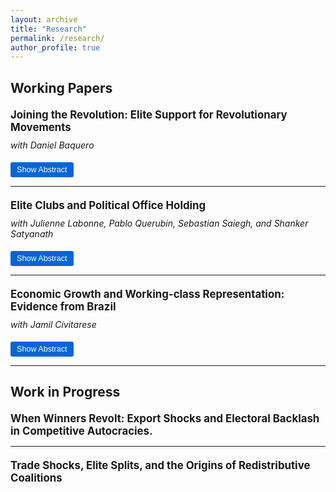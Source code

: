 ```yaml
---
layout: archive
title: "Research"
permalink: /research/
author_profile: true
---
```


<style>
.paper-title {
  font-size: 1.2em;
  font-weight: bold;
  margin-top: 20px;
  margin-bottom: 10px;
}

.abstract-button {
  background-color: #0366d6;
  color: white;
  border: none;
  padding: 5px 10px;
  cursor: pointer;
  border-radius: 3px;
  font-size: 0.9em;
  margin-top: 5px;
}

.abstract-button:hover {
  background-color: #0256c7;
}

.abstract-content {
  display: none;
  margin-top: 10px;
  padding: 15px;
  background-color: inherit; 
  border-left: 4px solid #0366d6;
  border-radius: 3px;
}

.coauthors {
  font-style: italic;
  margin-bottom: 5px;
}
  /* Dark mode fixes for abstracts */
@media (prefers-color-scheme: dark) {
  .paper-title {
    color: #f3f4f6;           /* light text */
  }
  .coauthors {
    color: #cbd5e1;           /* softer light text */
  }
  .abstract-content {
    background-color: #111827; /* dark panel */
    color: #e5e7eb;            /* readable text */
    border-left-color: #60a5fa;
  }
  .abstract-content a {
    color: #93c5fd;           /* link visible on dark */
    text-decoration: underline;
  }
  .abstract-content code {
    background: #1f2937;      /* code blocks readable */
    color: #e5e7eb;
  }
  .abstract-button {
    background-color: #3b82f6; /* brighter button for dark */
    color: #0b1220;
  }
  .abstract-button:hover {
    background-color: #2563eb;
  }
  .abstract-button:focus-visible {
    outline: 2px solid #93c5fd;
    outline-offset: 2px;
  }
}
</style>

<script>
function toggleAbstract(id) {
  var abstract = document.getElementById(id);
  var button = document.getElementById(id + '-button');
  if (abstract.style.display === "none" || abstract.style.display === "") {
    abstract.style.display = "block";
    button.innerHTML = "Hide Abstract";
  } else {
    abstract.style.display = "none";
    button.innerHTML = "Show Abstract";
  }
}
</script>

## Working Papers

<div class="paper-title">Joining the Revolution: Elite Support for Revolutionary Movements</div>
<div class="coauthors">with Daniel Baquero</div>


<button class="abstract-button" id="paper1-abstract-button" onclick="toggleAbstract('paper1-abstract')">Show Abstract</button>
<div id="paper1-abstract" class="abstract-content">
Recent research suggests that politically excluded elites play a crucial role in revolutions and regime transitions. However, little research has been conducted on the factors that lead to the emergence of these elites. We propose that international trade is an important yet understudied cause of the emergence of such elites. In agrarian, commodity-exporting countries, economic integration can be highly lucrative for the incumbent government. However, shifts in international demand for commodities, such as those driven by technological innovations, create opportunities for individuals outside the autocratic coalition—such as landowners in politically marginalized regions—to gain economic power. In this project, we leverage shifts in American imports of agricultural commodities during the Second Industrial Revolution as an exogenous cause of the emergence of anti-regime elites during the Mexican Revolution. Using biographical data on over 5,000 key figures from the Mexican Revolution, we identify and geolocate elite revolutionary leaders. Our analysis shows that the local trade shock intensity is significantly associated with the emergence of elite revolutionary leaders in regions where local elites were politically marginalized. Our study provides causal evidence that trade shocks can create elites who are politically excluded yet economically powerful, highlighting international trade as a critical yet previously overlooked driver of elite-led regime change.
</div>

---

<div class="paper-title">Elite Clubs and Political Office Holding</div>
<div class="coauthors">with Julienne Labonne, Pablo Querubin, Sebastian Saiegh, and Shanker Satyanath</div>

<button class="abstract-button" id="paper2-abstract-button" onclick="toggleAbstract('paper2-abstract')">Show Abstract</button>
<div id="paper2-abstract" class="abstract-content">
An extensive literature argues that social associations facilitate participation in politics. This paper contributes to this literature by studying the effect of elite club membership on political office holding. We argue that elite social clubs broaden members’ social networks, which are critical for gaining political power in highly clientelistic societies. We exploit the founding of the Buenos Aires Jockey Club—the most prominent elite club in Argentina—in 1882 to identify the causal effect of elite club membership on political office holding. Our data—collected from numerous historical sources—allow us to use a robust two-way fixed effects empirical strategy for identification. We find that Jockey Club membership substantially increases the probability of winning a legislative position. We also show that membership in the Jockey Club increases a family’s eigenvector centrality in elite marriage networks. Our paper provides robust causal evidence that elite social club membership substantially increases access to political power.
</div>

---

<div class="paper-title">Economic Growth and Working-class Representation: Evidence from Brazil</div>
<div class="coauthors">with Jamil Civitarese</div>

<button class="abstract-button" id="paper3-abstract-button" onclick="toggleAbstract('paper3-abstract')">Show Abstract</button>
<div id="paper3-abstract" class="abstract-content">
Economic growth is often assumed to broaden political inclusion, yet it can just as easily entrench political inequality. Drawing on a panel that identifies the occupational background of every city-council candidate in Brazil from 2004 to 2020, we show that periods of elite-biased growth erode working-class representation. We show that economic growth widens the campaign finance gap between affluent and working-class candidates, leading to fewer elected working class candidates. Two-way fixed-effects estimates and politician-level difference-in-differences models reveal a consistent negative association between sustained municipal economic growth and the electoral participation of working-class candidates. The effect is concentrated among right-wing parties and in rural municipalities, settings where elite dominance and weak party-labor ties are most pronounced. A controlled qualitative comparison further reveals that right-wing parties actively accommodate donor preferences by selecting richer candidates and prioritizing elite interests, offering direct evidence for the mechanisms linking growth to political exclusion.
</div>

---

## Work in Progress


<div class="paper-title">When Winners Revolt: Export Shocks and Electoral Backlash in Competitive Autocracies.</div>
<div class="coauthors"></div>


---

<div class="paper-title">Trade Shocks, Elite Splits, and the Origins of Redistributive Coalitions</div>
<div class="coauthors"></div>
